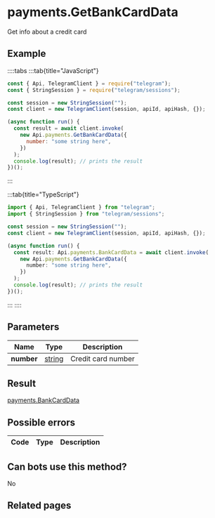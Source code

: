 # payments.GetBankCardData

Get info about a credit card

## Example

::::tabs
:::tab{title="JavaScript"}

```js
const { Api, TelegramClient } = require("telegram");
const { StringSession } = require("telegram/sessions");

const session = new StringSession("");
const client = new TelegramClient(session, apiId, apiHash, {});

(async function run() {
  const result = await client.invoke(
    new Api.payments.GetBankCardData({
      number: "some string here",
    })
  );
  console.log(result); // prints the result
})();
```

:::

:::tab{title="TypeScript"}

```ts
import { Api, TelegramClient } from "telegram";
import { StringSession } from "telegram/sessions";

const session = new StringSession("");
const client = new TelegramClient(session, apiId, apiHash, {});

(async function run() {
  const result: Api.payments.BankCardData = await client.invoke(
    new Api.payments.GetBankCardData({
      number: "some string here",
    })
  );
  console.log(result); // prints the result
})();
```

:::
::::

## Parameters

|    Name    | Type                                            | Description        |
| :--------: | ----------------------------------------------- | ------------------ |
| **number** | [string](https://core.telegram.org/type/string) | Credit card number |

## Result

[payments.BankCardData](https://core.telegram.org/type/payments.BankCardData)

## Possible errors

| Code | Type | Description |
| :--: | ---- | ----------- |

## Can bots use this method?

No

## Related pages
